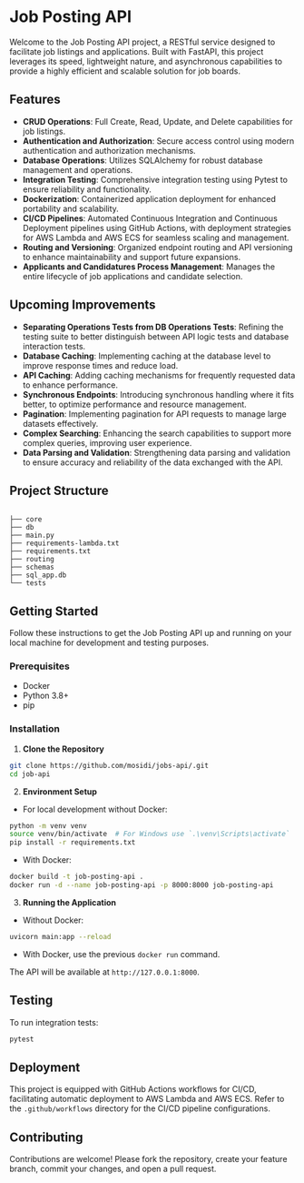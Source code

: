 

# Job Posting API

Welcome to the Job Posting API project, a RESTful service designed to facilitate job listings and applications. Built with FastAPI, this project leverages its speed, lightweight nature, and asynchronous capabilities to provide a highly efficient and scalable solution for job boards.

## Features

- **CRUD Operations**: Full Create, Read, Update, and Delete capabilities for job listings.
- **Authentication and Authorization**: Secure access control using modern authentication and authorization mechanisms.
- **Database Operations**: Utilizes SQLAlchemy for robust database management and operations.
- **Integration Testing**: Comprehensive integration testing using Pytest to ensure reliability and functionality.
- **Dockerization**: Containerized application deployment for enhanced portability and scalability.
- **CI/CD Pipelines**: Automated Continuous Integration and Continuous Deployment pipelines using GitHub Actions, with deployment strategies for AWS Lambda and AWS ECS for seamless scaling and management.
- **Routing and Versioning**: Organized endpoint routing and API versioning to enhance maintainability and support future expansions.
- **Applicants and Candidatures Process Management**: Manages the entire lifecycle of job applications and candidate selection.

## Upcoming Improvements

- **Separating Operations Tests from DB Operations Tests**: Refining the testing suite to better distinguish between API logic tests and database interaction tests.
- **Database Caching**: Implementing caching at the database level to improve response times and reduce load.
- **API Caching**: Adding caching mechanisms for frequently requested data to enhance performance.
- **Synchronous Endpoints**: Introducing synchronous handling where it fits better, to optimize performance and resource management.
- **Pagination**: Implementing pagination for API requests to manage large datasets effectively.
- **Complex Searching**: Enhancing the search capabilities to support more complex queries, improving user experience.
- **Data Parsing and Validation**: Strengthening data parsing and validation to ensure accuracy and reliability of the data exchanged with the API.

## Project Structure

```

├── core
├── db
├── main.py
├── requirements-lambda.txt
├── requirements.txt
├── routing
├── schemas
├── sql_app.db
└── tests

```

## Getting Started

Follow these instructions to get the Job Posting API up and running on your local machine for development and testing purposes.

### Prerequisites

- Docker
- Python 3.8+
- pip

### Installation

1. **Clone the Repository**

```bash
git clone https://github.com/mosidi/jobs-api/.git
cd job-api
```

2. **Environment Setup**

- For local development without Docker:

```bash
python -m venv venv
source venv/bin/activate  # For Windows use `.\venv\Scripts\activate`
pip install -r requirements.txt
```

- With Docker:

```bash
docker build -t job-posting-api .
docker run -d --name job-posting-api -p 8000:8000 job-posting-api
```

3. **Running the Application**

- Without Docker:

```bash
uvicorn main:app --reload
```

- With Docker, use the previous `docker run` command.

The API will be available at `http://127.0.0.1:8000`.

## Testing

To run integration tests:

```bash
pytest
```

## Deployment

This project is equipped with GitHub Actions workflows for CI/CD, facilitating automatic deployment to AWS Lambda and AWS ECS. Refer to the `.github/workflows` directory for the CI/CD pipeline configurations.

## Contributing

Contributions are welcome! Please fork the repository, create your feature branch, commit your changes, and open a pull request.
